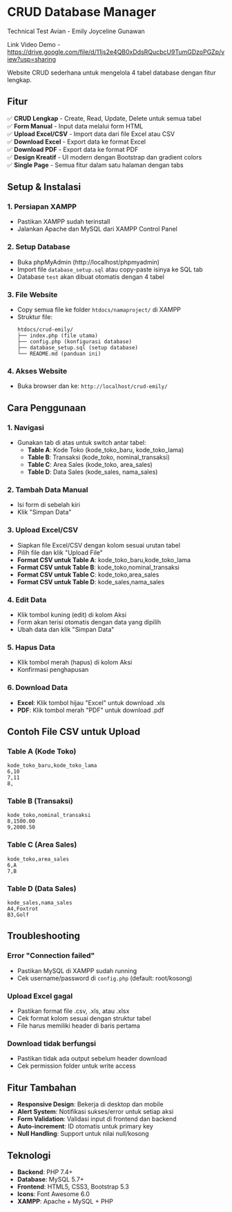 # CRUD Database Manager
Technical Test Avian - Emily Joyceline Gunawan

Link Video Demo - https://drive.google.com/file/d/11js2e4QB0xDdsRQucbcU9TumGDzoPGZp/view?usp=sharing

Website CRUD sederhana untuk mengelola 4 tabel database dengan fitur lengkap.
## Fitur

✅ **CRUD Lengkap** - Create, Read, Update, Delete untuk semua tabel  
✅ **Form Manual** - Input data melalui form HTML  
✅ **Upload Excel/CSV** - Import data dari file Excel atau CSV  
✅ **Download Excel** - Export data ke format Excel  
✅ **Download PDF** - Export data ke format PDF  
✅ **Design Kreatif** - UI modern dengan Bootstrap dan gradient colors  
✅ **Single Page** - Semua fitur dalam satu halaman dengan tabs  

## Setup & Instalasi

### 1. Persiapan XAMPP
- Pastikan XAMPP sudah terinstall
- Jalankan Apache dan MySQL dari XAMPP Control Panel

### 2. Setup Database
- Buka phpMyAdmin (http://localhost/phpmyadmin)
- Import file `database_setup.sql` atau copy-paste isinya ke SQL tab
- Database `test` akan dibuat otomatis dengan 4 tabel

### 3. File Website
- Copy semua file ke folder `htdocs/namaproject/` di XAMPP
- Struktur file:
  ```
  htdocs/crud-emily/
  ├── index.php (file utama)
  ├── config.php (konfigurasi database)
  ├── database_setup.sql (setup database)
  └── README.md (panduan ini)
  ```

### 4. Akses Website
- Buka browser dan ke: `http://localhost/crud-emily/`

## Cara Penggunaan

### 1. Navigasi
- Gunakan tab di atas untuk switch antar tabel:
  - **Table A**: Kode Toko (kode_toko_baru, kode_toko_lama)
  - **Table B**: Transaksi (kode_toko, nominal_transaksi)
  - **Table C**: Area Sales (kode_toko, area_sales)
  - **Table D**: Data Sales (kode_sales, nama_sales)

### 2. Tambah Data Manual
- Isi form di sebelah kiri
- Klik "Simpan Data"

### 3. Upload Excel/CSV
- Siapkan file Excel/CSV dengan kolom sesuai urutan tabel
- Pilih file dan klik "Upload File"
- **Format CSV untuk Table A**: kode_toko_baru,kode_toko_lama
- **Format CSV untuk Table B**: kode_toko,nominal_transaksi
- **Format CSV untuk Table C**: kode_toko,area_sales
- **Format CSV untuk Table D**: kode_sales,nama_sales

### 4. Edit Data
- Klik tombol kuning (edit) di kolom Aksi
- Form akan terisi otomatis dengan data yang dipilih
- Ubah data dan klik "Simpan Data"

### 5. Hapus Data
- Klik tombol merah (hapus) di kolom Aksi
- Konfirmasi penghapusan

### 6. Download Data
- **Excel**: Klik tombol hijau "Excel" untuk download .xls
- **PDF**: Klik tombol merah "PDF" untuk download .pdf

## Contoh File CSV untuk Upload

### Table A (Kode Toko)
```csv
kode_toko_baru,kode_toko_lama
6,10
7,11
8,
```

### Table B (Transaksi)
```csv
kode_toko,nominal_transaksi
8,1500.00
9,2000.50
```

### Table C (Area Sales)
```csv
kode_toko,area_sales
6,A
7,B
```

### Table D (Data Sales)
```csv
kode_sales,nama_sales
A4,Foxtrot
B3,Golf
```

## Troubleshooting

### Error "Connection failed"
- Pastikan MySQL di XAMPP sudah running
- Cek username/password di `config.php` (default: root/kosong)

### Upload Excel gagal
- Pastikan format file .csv, .xls, atau .xlsx
- Cek format kolom sesuai dengan struktur tabel
- File harus memiliki header di baris pertama

### Download tidak berfungsi
- Pastikan tidak ada output sebelum header download
- Cek permission folder untuk write access

## Fitur Tambahan

- **Responsive Design**: Bekerja di desktop dan mobile
- **Alert System**: Notifikasi sukses/error untuk setiap aksi
- **Form Validation**: Validasi input di frontend dan backend
- **Auto-increment**: ID otomatis untuk primary key
- **Null Handling**: Support untuk nilai null/kosong

## Teknologi

- **Backend**: PHP 7.4+
- **Database**: MySQL 5.7+
- **Frontend**: HTML5, CSS3, Bootstrap 5.3
- **Icons**: Font Awesome 6.0
- **XAMPP**: Apache + MySQL + PHP





